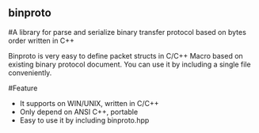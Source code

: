 ## binproto
#A library for parse and serialize binary transfer protocol based on bytes order written in C++

Binproto is very easy to define packet structs in C/C++ Macro based on existing binary protocol document.
You can use it by including a single file conveniently.

#Feature
* It supports on WIN/UNIX, written in C/C++
* Only depend on ANSI C++, portable
* Easy to use it by including binproto.hpp